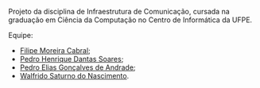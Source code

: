 Projeto da disciplina de Infraestrutura de Comunicação, cursada na graduação em Ciência da Computação no Centro de Informática da UFPE.

Equipe: 
- [Filipe Moreira Cabral](https://github.com/filipecml);
- [Pedro Henrique Dantas Soares](https://github.com/phds3);
- [Pedro Elias Gonçalves de Andrade](https://github.com/FtPedrinho);
- [Walfrido Saturno do Nascimento](https://github.com/walfridosat).
